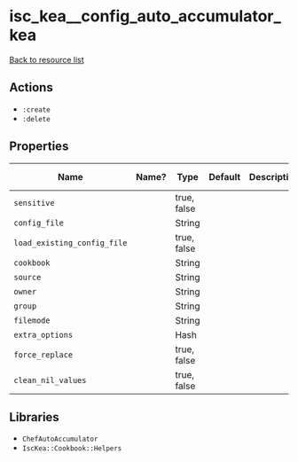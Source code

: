 # isc_kea__config_auto_accumulator_kea

[Back to resource list](README.md#resources)

## Actions

- `:create`
- `:delete`

## Properties

| Name                        | Name? | Type        | Default | Description | Allowed Values |
| --------------------------- | ----- | ----------- | ------- | ----------- | -------------- |
| `sensitive`                 |       | true, false |         |             |                |
| `config_file`               |       | String      |         |             |                |
| `load_existing_config_file` |       | true, false |         |             |                |
| `cookbook`                  |       | String      |         |             |                |
| `source`                    |       | String      |         |             |                |
| `owner`                     |       | String      |         |             |                |
| `group`                     |       | String      |         |             |                |
| `filemode`                  |       | String      |         |             |                |
| `extra_options`             |       | Hash        |         |             |                |
| `force_replace`             |       | true, false |         |             |                |
| `clean_nil_values`          |       | true, false |         |             |                |

## Libraries

- `ChefAutoAccumulator`
- `IscKea::Cookbook::Helpers`

